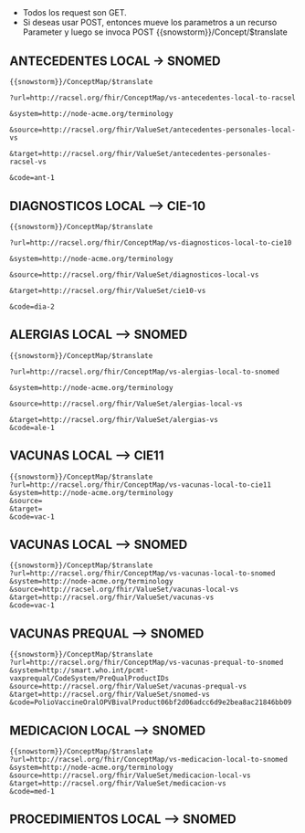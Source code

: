 ## ##

* Todos los request son GET.
* Si deseas usar POST, entonces mueve los parametros a un recurso Parameter y luego se invoca POST {{snowstorm}}/Concept/$translate 

## ANTECEDENTES LOCAL -> SNOMED ##

```
{{snowstorm}}/ConceptMap/$translate

?url=http://racsel.org/fhir/ConceptMap/vs-antecedentes-local-to-racsel

&system=http://node-acme.org/terminology

&source=http://racsel.org/fhir/ValueSet/antecedentes-personales-local-vs

&target=http://racsel.org/fhir/ValueSet/antecedentes-personales-racsel-vs

&code=ant-1
```


## DIAGNOSTICOS LOCAL --> CIE-10 ##

```
{{snowstorm}}/ConceptMap/$translate

?url=http://racsel.org/fhir/ConceptMap/vs-diagnosticos-local-to-cie10

&system=http://node-acme.org/terminology

&source=http://racsel.org/fhir/ValueSet/diagnosticos-local-vs

&target=http://racsel.org/fhir/ValueSet/cie10-vs

&code=dia-2
```


## ALERGIAS LOCAL --> SNOMED
```
{{snowstorm}}/ConceptMap/$translate

?url=http://racsel.org/fhir/ConceptMap/vs-alergias-local-to-snomed

&system=http://node-acme.org/terminology

&source=http://racsel.org/fhir/ValueSet/alergias-local-vs

&target=http://racsel.org/fhir/ValueSet/alergias-vs
&code=ale-1
```


## VACUNAS LOCAL --> CIE11 ##
```
{{snowstorm}}/ConceptMap/$translate
?url=http://racsel.org/fhir/ConceptMap/vs-vacunas-local-to-cie11
&system=http://node-acme.org/terminology
&source=
&target=
&code=vac-1
```


## VACUNAS LOCAL --> SNOMED ##
```
{{snowstorm}}/ConceptMap/$translate
?url=http://racsel.org/fhir/ConceptMap/vs-vacunas-local-to-snomed
&system=http://node-acme.org/terminology
&source=http://racsel.org/fhir/ValueSet/vacunas-local-vs
&target=http://racsel.org/fhir/ValueSet/vacunas-vs
&code=vac-1
```

## VACUNAS PREQUAL --> SNOMED ##
```
{{snowstorm}}/ConceptMap/$translate
?url=http://racsel.org/fhir/ConceptMap/vs-vacunas-prequal-to-snomed
&system=http://smart.who.int/pcmt-vaxprequal/CodeSystem/PreQualProductIDs
&source=http://racsel.org/fhir/ValueSet/vacunas-prequal-vs
&target=http://racsel.org/fhir/ValueSet/snomed-vs
&code=PolioVaccineOralOPVBivalProduct06bf2d06adcc6d9e2bea8ac21846bb09
```


## MEDICACION LOCAL --> SNOMED ##
```
{{snowstorm}}/ConceptMap/$translate
?url=http://racsel.org/fhir/ConceptMap/vs-medicacion-local-to-snomed
&system=http://node-acme.org/terminology
&source=http://racsel.org/fhir/ValueSet/medicacion-local-vs
&target=http://racsel.org/fhir/ValueSet/medicacion-vs
&code=med-1
```

## PROCEDIMIENTOS LOCAL --> SNOMED ##




